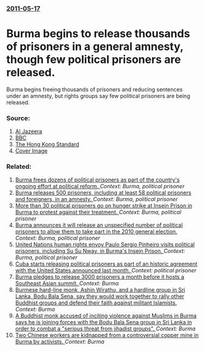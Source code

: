 ### [2011-05-17](/news/2011/05/17/index.md)

# Burma begins to release thousands of prisoners in a general amnesty, though few political prisoners are released. 

Burma begins freeing thousands of prisoners and reducing sentences under an amnesty, but rights groups say few political prisoners are being released.


### Source:

1. [Al Jazeera](http://www.aljazeera.com/news/asia-pacific/2011/05/2011517181542379456.html)
2. [BBC](http://www.bbc.co.uk/news/world-asia-pacific-13421084)
3. [The Hong Kong Standard](http://www.thestandard.com.hk/news_detail.asp?we_cat=6&art_id=111138&sid=32413437&con_type=1&d_str=20110518&fc=2)
3. [Cover Image](http://ichef-1.bbci.co.uk/news/1024/media/images/52798000/jpg/_52798462_011998331-1.jpg)

### Related:

1. [Burma frees dozens of political prisoners as part of the country's ongoing effort at political reform. ](/news/2013/07/23/burma-frees-dozens-of-political-prisoners-as-part-of-the-country-s-ongoing-effort-at-political-reform.md) _Context: Burma, political prisoner_
2. [Burma releases 500 prisoners, including at least 58 political prisoners and foreigners, in an amnesty. ](/news/2012/09/18/burma-releases-500-prisoners-including-at-least-58-political-prisoners-and-foreigners-in-an-amnesty.md) _Context: Burma, political prisoner_
3. [More than 30 political prisoners go on hunger strike at Insein Prison in Burma to protest against their treatment. ](/news/2011/05/24/more-than-30-political-prisoners-go-on-hunger-strike-at-insein-prison-in-burma-to-protest-against-their-treatment.md) _Context: Burma, political prisoner_
4. [ Burma announces it will release an unspecified number of political prisoners to allow them to take part in the 2010 general election. ](/news/2009/07/13/burma-announces-it-will-release-an-unspecified-number-of-political-prisoners-to-allow-them-to-take-part-in-the-2010-general-election.md) _Context: Burma, political prisoner_
5. [ United Nations human rights envoy Paulo Sergio Pinheiro visits political prisoners, including Su Su Nway, in Burma's Insein Prison. ](/news/2007/11/15/united-nations-human-rights-envoy-paulo-sergio-pinheiro-visits-political-prisoners-including-su-su-nway-in-burma-s-insein-prison.md) _Context: Burma, political prisoner_
6. [Cuba starts releasing political prisoners as part of an historic agreement with the United States announced last month. ](/news/2015/01/6/cuba-starts-releasing-political-prisoners-as-part-of-an-historic-agreement-with-the-united-states-announced-last-month.md) _Context: political prisoner_
7. [Burma pledges to release 3000 prisoners a month before it hosts a Southeast Asian summit. ](/news/2014/10/7/burma-pledges-to-release-3000-prisoners-a-month-before-it-hosts-a-southeast-asian-summit.md) _Context: Burma_
8. [Burmese hard-line monk, Ashin Wirathu, and a hardline group in Sri Lanka, Bodu Bala Sena, say they would work together to rally other Buddhist groups and defend their faith against militant Islamists. ](/news/2014/09/30/burmese-hard-line-monk-ashin-wirathu-and-a-hardline-group-in-sri-lanka-bodu-bala-sena-say-they-would-work-together-to-rally-other-buddhi.md) _Context: Burma_
9. [A Buddhist monk accused of inciting violence against Muslims in Burma says he is joining forces with the Bodu Bala Sena group in Sri Lanka in order to combat a "serious threat from jihadist groups". ](/news/2014/09/28/a-buddhist-monk-accused-of-inciting-violence-against-muslims-in-burma-says-he-is-joining-forces-with-the-bodu-bala-sena-group-in-sri-lanka-i.md) _Context: Burma_
10. [Two Chinese workers are kidnapped from a controversial copper mine in Burma by activists. ](/news/2014/05/19/two-chinese-workers-are-kidnapped-from-a-controversial-copper-mine-in-burma-by-activists.md) _Context: Burma_
